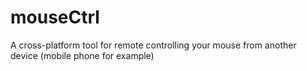 # mouseCtrl
A cross-platform tool for remote controlling your mouse from another device (mobile phone for example)
